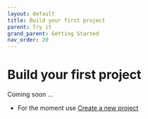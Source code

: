 ```yaml
---
layout: default
title: Build your first project
parent: Try it
grand_parent: Getting Started
nav_order: 20
---
```


# Build your first project

Coming soon ...



* For the moment use [Create a new project](../../30-DeveloperGuide/10-Start/10-CreateANewProject.md)